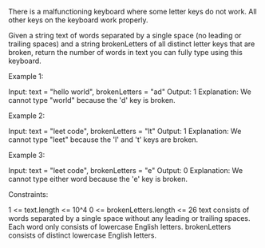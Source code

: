 There is a malfunctioning keyboard where some letter keys do not work. All
other keys on the keyboard work properly.

Given a string text of words separated by a single space (no leading or
trailing spaces) and a string brokenLetters of all distinct letter keys that
are broken, return the number of words in text you can fully type using this
keyboard.


Example 1:


Input: text = "hello world", brokenLetters = "ad"
Output: 1
Explanation: We cannot type "world" because the 'd' key is broken.


Example 2:


Input: text = "leet code", brokenLetters = "lt"
Output: 1
Explanation: We cannot type "leet" because the 'l' and 't' keys are broken.


Example 3:


Input: text = "leet code", brokenLetters = "e"
Output: 0
Explanation: We cannot type either word because the 'e' key is broken.



Constraints:


1 <= text.length <= 10^4
0 <= brokenLetters.length <= 26
text consists of words separated by a single space without any leading or
trailing spaces.
Each word only consists of lowercase English letters.
brokenLetters consists of distinct lowercase English letters.




